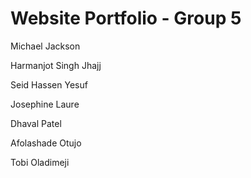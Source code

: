 # Website Portfolio - Group 5
Michael Jackson 

Harmanjot Singh Jhajj 

Seid Hassen Yesuf

Josephine Laure

Dhaval Patel

Afolashade Otujo

Tobi Oladimeji

